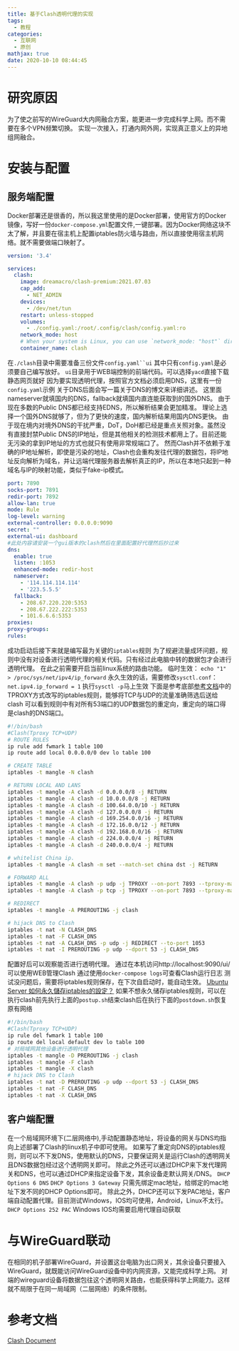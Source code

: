 ```yaml
---
title: 基于Clash透明代理的实现
tags:
  - 教程
categories:
  - 互联网
  - 原创
mathjax: true
date: 2020-10-10 08:44:45
---
```

# 研究原因
为了使之前写的WireGuard大内网融合方案，能更进一步完成科学上网。而不需要在多个VPN频繁切换。
实现一次接入，打通内网外网，实现真正意义上的异地组网融合。

# 安装与配置
## 服务端配置
Docker部署还是很香的，所以我这里使用的是Docker部署，使用官方的Docker镜像，写好一份`docker-compose.yml`配置文件,一键部署。因为Docker网络这块不太了解，并且要在宿主机上配置iptables防火墙与路由，所以直接使用宿主机网络。就不需要做端口映射了。
```yml docker-compose.yml
version: '3.4'

services:
  clash:
    image: dreamacro/clash-premium:2021.07.03
    cap_add:
      - NET_ADMIN
    devices:
      - /dev/net/tun
    restart: unless-stopped
    volumes:
      - ./config.yaml:/root/.config/clash/config.yaml:ro
    network_mode: host
    # When your system is Linux, you can use `network_mode: "host"` directly.
    container_name: clash
```
在`./clash`目录中需要准备三份文件`config.yaml``ui`
其中只有`config.yaml`是必须要自己编写放好。
`ui`目录用于WEB端控制的前端代码。可以选择`yacd`直接下载静态网页就好
因为要实现透明代理，按照官方文档必须启用DNS，这里有一份`config.yaml`示例
关于DNS后面会写一篇关于DNS的博文来详细讲述。
这里面nameserver就填国内的DNS，fallback就填国内直连能获取到的国外DNS。
由于现在多数的Public DNS都已经支持EDNS，所以解析结果会更加精准。
理论上选择一个国外DNS就够了，但为了更快的速度，国内解析结果用国内DNS更快。
由于现在境内对境外DNS的干扰严重，DoT，DoH都已经是重点关照对象。虽然没有直接封禁Public DNS的IP地址，但是其他相关的检测技术都用上了。目前还能无污染的拿到IP地址的方式也就只有使用非常规端口了。
然而Clash并不依赖于准确的IP地址解析，即使是污染的地址，Clash也会重构发往代理的数据包，将IP地址反向解析为域名，并让远端代理服务器去解析真正的IP，所以在本地只起到一种域名与IP的映射功能，类似于fake-ip模式。
```yml config.yaml
port: 7890
socks-port: 7891
redir-port: 7892
allow-lan: true
mode: Rule
log-level: warning
external-controller: 0.0.0.0:9090
secret: ""
external-ui: dashboard
#此处内容请安装一个gui版本的clash然后在里面配置好代理然后抄过来
dns:
  enable: true
  listen: :1053
  enhanced-mode: redir-host
  nameserver:
    - '114.114.114.114'
    - '223.5.5.5'
  fallback:
    - 208.67.220.220:5353
    - 208.67.222.222:5353
    - 101.6.6.6:5353
proxies:
proxy-groups:
rules:
```
成功启动后接下来就是编写最为关键的`iptables`规则
为了规避流量成环问题，规则中没有对设备进行透明代理的相关代码。只有经过此电脑中转的数据包才会进行透明代理。
在此之前需要开启当前linux系统的路由功能。
临时生效：
`echo "1" > /proc/sys/net/ipv4/ip_forward`
永久生效的话，需要修改`sysctl.conf`：
`net.ipv4.ip_forward = 1`
执行`sysctl -p`马上生效
下面是参考底部[参考文档](#参考文档)中的TPROXY方式改写的iptables规则，能够将TCP与UDP的流量准确筛选后送给clash
可以看到规则中有对所有53端口的UDP数据包的重定向，重定向的端口得是clash的DNS端口。
```bash postup.sh
#!/bin/bash
#Clash(Tproxy TCP+UDP)
# ROUTE RULES
ip rule add fwmark 1 table 100
ip route add local 0.0.0.0/0 dev lo table 100

# CREATE TABLE
iptables -t mangle -N clash

# RETURN LOCAL AND LANS
iptables -t mangle -A clash -d 0.0.0.0/8 -j RETURN
iptables -t mangle -A clash -d 10.0.0.0/8 -j RETURN
iptables -t mangle -A clash -d 100.64.0.0/10 -j RETURN
iptables -t mangle -A clash -d 127.0.0.0/8 -j RETURN
iptables -t mangle -A clash -d 169.254.0.0/16 -j RETURN
iptables -t mangle -A clash -d 172.16.0.0/12 -j RETURN
iptables -t mangle -A clash -d 192.168.0.0/16 -j RETURN
iptables -t mangle -A clash -d 224.0.0.0/4 -j RETURN
iptables -t mangle -A clash -d 240.0.0.0/4 -j RETURN

# whitelist China ip.
iptables -t mangle -A clash -m set --match-set china dst -j RETURN

# FORWARD ALL
iptables -t mangle -A clash -p udp -j TPROXY --on-port 7893 --tproxy-mark 1
iptables -t mangle -A clash -p tcp -j TPROXY --on-port 7893 --tproxy-mark 1

# REDIRECT
iptables -t mangle -A PREROUTING -j clash

# hijack DNS to Clash
iptables -t nat -N CLASH_DNS
iptables -t nat -F CLASH_DNS 
iptables -t nat -A CLASH_DNS -p udp -j REDIRECT --to-port 1053
iptables -t nat -I PREROUTING -p udp --dport 53 -j CLASH_DNS
```
配置好后可以观察能否进行透明代理。
通过在本机访问http://localhost:9090/ui/
可以使用WEB管理Clash
通过使用`docker-compose logs`可查看Clash运行日志
测试没问题后，需要将iptables规则保存，在下次自启动时，能自动生效。
[Ubuntu Server 如何永久儲存iptables的設定？](https://magiclen.org/ubuntu-server-iptables-save-permanently/)
如果不想永久储存iptables规则，可以在执行clash前先执行上面的`postup.sh`结束clash后在执行下面的`postdown.sh`恢复原有网络
```bash postdown.sh
#!/bin/bash
#Clash(Tproxy TCP+UDP)
ip rule del fwmark 1 table 100
ip route del local default dev lo table 100
# 对局域网其他设备进行透明代理
iptables -t mangle -D PREROUTING -j clash
iptables -t mangle -F clash
iptables -t mangle -X clash
# hijack DNS to Clash
iptables -t nat -D PREROUTING -p udp --dport 53 -j CLASH_DNS
iptables -t nat -F CLASH_DNS
iptables -t nat -X CLASH_DNS
```
## 客户端配置
在一个局域网环境下(二层网络中),手动配置静态地址，将设备的网关与DNS均指向上述部署了Clash的linux机子中即可使用。
如果写了重定向DNS的iptables规则，则可以不下发DNS，使用默认的DNS，只要保证网关是运行Clash的透明网关且DNS数据包经过这个透明网关即可。
除此之外还可以通过DHCP来下发代理网关和DNS，也可以通过DHCP来指定设备下发，其余设备走默认网关/DNS。
`DHCP Options 6 DNS`
`DHCP Options 3 Gateway`
只需先绑定mac地址，给绑定的mac地址下发不同的DHCP Options即可。
除此之外，DHCP还可以下发PAC地址，客户端自动配置代理。目前测试Windows，IOS均可使用，Android，Linux不太行。
`DHCP Options 252 PAC`
Windows IOS均需要启用代理自动获取

# 与WireGuard联动
在相同的机子部署WireGuard，并设置这台电脑为出口网关，其余设备只要接入WireGuard，就既能访问WireGuard设备中的内网资源，又能完成科学上网。
对端的wireguard设备将数据包往这个透明网关路由，也能获得科学上网能力。这样就不局限于在同一局域网（二层网络）的条件限制。

# 参考文档
[Clash Document](https://lancellc.gitbook.io/clash/)
